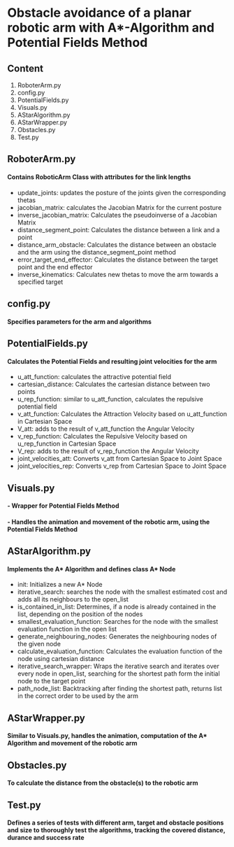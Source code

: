 # Obstacle avoidance of a planar robotic arm with A*-Algorithm and Potential Fields Method
## Content
1. RoboterArm.py
2. config.py
3. PotentialFields.py
4. Visuals.py
5. AStarAlgorithm.py
6. AStarWrapper.py
7. Obstacles.py
8. Test.py

## RoboterArm.py
#### Contains RoboticArm Class with attributes for the link lengths
- update_joints: updates the posture of the joints given the corresponding thetas
- jacobian_matrix: calculates the Jacobian Matrix for the current posture
- inverse_jacobian_matrix: Calculates the pseudoinverse of a Jacobian Matrix
- distance_segment_point: Calculates the distance between a link and a point
- distance_arm_obstacle: Calculates the distance between an obstacle and the arm using the distance_segment_point method
- error_target_end_effector: Calculates the distance between the target point and the end effector
- inverse_kinematics: Calculates new thetas to move the arm towards a specified target
## config.py
#### Specifies parameters for the arm and algorithms
## PotentialFields.py
#### Calculates the Potential Fields and resulting joint velocities for the arm
- u_att_function: calculates the attractive potential field
- cartesian_distance: Calculates the cartesian distance between two points
- u_rep_function: similar to u_att_function, calculates the repulsive potential field
- v_att_function: Calculates the Attraction Velocity based on u_att_function in Cartesian Space
- V_att: adds to the result of v_att_function the Angular Velocity
- v_rep_function: Calculates the Repulsive Velocity based on u_rep_function in Cartesian Space
- V_rep: adds to the result of v_rep_function the Angular Velocity 
- joint_velocities_att: Converts v_att from Cartesian Space to Joint Space
- joint_velocities_rep: Converts v_rep from Cartesian Space to Joint Space
## Visuals.py
#### - Wrapper for Potential Fields Method
#### - Handles the animation and movement of the robotic arm, using the Potential Fields Method
## AStarAlgorithm.py
#### Implements the A* Algorithm and defines class A* Node
- init: Initializes a new A* Node
- iterative_search: searches the node with the smallest estimated cost and adds all its neighbours to the open_list
- is_contained_in_list: Determines, if a node is already contained in the list, depending on the position of the nodes
- smallest_evaluation_function: Searches for the node with the smallest evaluation function in the open list
- generate_neighbouring_nodes: Generates the neighbouring nodes of the given node
- calculate_evaluation_function: Calculates the evaluation function of the node using cartesian distance
- iterative_search_wrapper: Wraps the iterative search and iterates over every node in open_list, searching for the shortest path form the initial node to the target point
- path_node_list: Backtracking after finding the shortest path, returns list in the correct order to be used by the arm
## AStarWrapper.py
#### Similar to Visuals.py, handles the animation, computation of the A* Algorithm and movement of the robotic arm
## Obstacles.py
#### To calculate the distance from the obstacle(s) to the robotic arm
## Test.py
#### Defines a series of tests with different arm, target and obstacle positions and size to thoroughly test the algorithms, tracking the covered distance, durance and success rate


